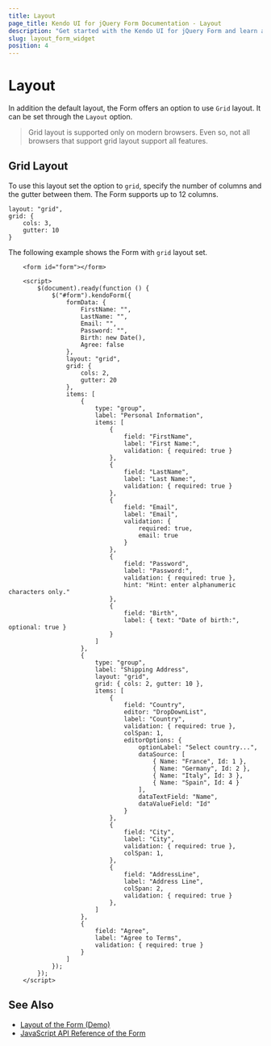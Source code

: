 ```yaml
---
title: Layout
page_title: Kendo UI for jQuery Form Documentation - Layout
description: "Get started with the Kendo UI for jQuery Form and learn about the layouts it supports."
slug: layout_form_widget
position: 4
---
```


# Layout

In addition the default layout, the Form offers an option to use `Grid` layout. It can be set through the `Layout` option.

> Grid layout is supported only on modern browsers. Even so, not all browsers that support grid layout support all features.

## Grid Layout

To use this layout set the option to `grid`, specify the number of columns and the gutter between them. The Form supports up to 12 columns.

    layout: "grid",
    grid: {
        cols: 3,
        gutter: 10
    }

The following example shows the Form with `grid` layout set.

```dojo
    <form id="form"></form>

    <script>
        $(document).ready(function () {
            $("#form").kendoForm({
                formData: {
                    FirstName: "",
                    LastName: "",
                    Email: "",
                    Password: "",
                    Birth: new Date(),
                    Agree: false
                },
              	layout: "grid",
                grid: {
                    cols: 2,
                    gutter: 20
                },
                items: [
                    {
                        type: "group",
                        label: "Personal Information",
                        items: [
                            { 
                                field: "FirstName", 
                                label: "First Name:", 
                                validation: { required: true } 
                            },
                            { 
                                field: "LastName", 
                                label: "Last Name:", 
                                validation: { required: true } 
                            },
                            { 
                                field: "Email", 
                                label: "Email", 
                                validation: { 
                                    required: true, 
                                    email: true 
                                }
                            },
                            { 
                                field: "Password", 
                                label: "Password:", 
                                validation: { required: true }, 
                                hint: "Hint: enter alphanumeric characters only." 
                            },
                            { 
                                field: "Birth", 
                                label: { text: "Date of birth:", optional: true } 
                            }
                        ]
                    },
                    {
                        type: "group",
                        label: "Shipping Address",
                      	layout: "grid",
                      	grid: { cols: 2, gutter: 10 },                      	
                        items: [
                            { 
                                field: "Country", 
                              	editor: "DropDownList", 
                              	label: "Country", 
                              	validation: { required: true }, 
                              	colSpan: 1,
                              	editorOptions: {
                                    optionLabel: "Select country...",
                                    dataSource: [
                                        { Name: "France", Id: 1 },
                                        { Name: "Germany", Id: 2 },
                                        { Name: "Italy", Id: 3 },
                                        { Name: "Spain", Id: 4 }
                                    ],
                                    dataTextField: "Name",
                                    dataValueField: "Id"
                                }
                            },
                            { 
                                field: "City", 
                                label: "City", 
                                validation: { required: true },
                              	colSpan: 1,
                            },
                            { 
                                field: "AddressLine", 
                                label: "Address Line", 
                              	colSpan: 2,
                                validation: { required: true } 
                            },
                        ]
                    },
                    { 
                        field: "Agree", 
                        label: "Agree to Terms", 
                        validation: { required: true } 
                    }
                ]
            });
        });
    </script>
```

## See Also

* [Layout of the Form (Demo)](https://demos.telerik.com/kendo-ui/form/layout)
* [JavaScript API Reference of the Form](/api/javascript/ui/form)
